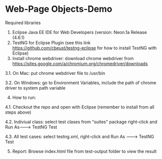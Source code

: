 # Web-Page Objects-Demo
Required libraries

1. Eclipse Java EE IDE for Web Developers (version: Neon.1a Release (4.6.1)
2. TestNG for Eclipse Plugin (see this link https://github.com/cbeust/testng-eclipse for how to install TestNG with Eclipse)
3. Install chrome webdriver: download chrome webdriver from https://sites.google.com/a/chromium.org/chromedriver/downloads

  3.1. On Mac: put chrome webdriver file to /usr/bin
  
  3.2. On Windows: go to Environment Variables, include the path of chrome driver to system path variable
  
4. How to run:

  4.1. Checkout the repo and open with Eclipse (remember to install from all steps above)
  
  4.2. Indiviual class: select test clases from "suites" package right-click and Run As---> TestNG Test
  
  4.3. All test cases: select testng.xml, right-click and Run As ---> TestNG Test
  
5. Report: Browse index.html file from test-output folder to view the result  

